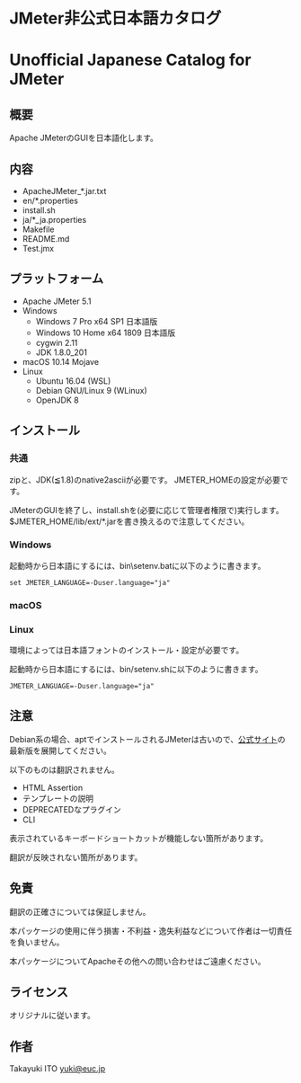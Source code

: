 ﻿# JMeter非公式日本語カタログ
# Unofficial Japanese Catalog for JMeter

## 概要

Apache JMeterのGUIを日本語化します。

## 内容

- ApacheJMeter_*.jar.txt
- en/*.properties
- install.sh
- ja/*_ja.properties
- Makefile
- README.md
- Test.jmx

## プラットフォーム

- Apache JMeter 5.1
- Windows
	- Windows 7 Pro x64 SP1 日本語版
	- Windows 10 Home x64 1809 日本語版
	- cygwin 2.11
	- JDK 1.8.0_201
- macOS 10.14 Mojave
- Linux
	- Ubuntu 16.04 (WSL)
	- Debian GNU/Linux 9 (WLinux)
	- OpenJDK 8

## インストール

### 共通

zipと、JDK(≦1.8)のnative2asciiが必要です。
JMETER_HOMEの設定が必要です。

JMeterのGUIを終了し、install.shを(必要に応じて管理者権限で)実行します。
$JMETER_HOME/lib/ext/*.jarを書き換えるので注意してください。

### Windows

起動時から日本語にするには、bin\setenv.batに以下のように書きます。
```
set JMETER_LANGUAGE=-Duser.language="ja"
```

### macOS

### Linux

環境によっては日本語フォントのインストール・設定が必要です。

起動時から日本語にするには、bin/setenv.shに以下のように書きます。
```
JMETER_LANGUAGE=-Duser.language="ja"
```

## 注意

Debian系の場合、aptでインストールされるJMeterは古いので、[公式サイト](https://jmeter.apache.org/download_jmeter.cgi)の最新版を展開してください。

以下のものは翻訳されません。

- HTML Assertion
- テンプレートの説明
- DEPRECATEDなプラグイン
- CLI

表示されているキーボードショートカットが機能しない箇所があります。

翻訳が反映されない箇所があります。

## 免責

翻訳の正確さについては保証しません。

本パッケージの使用に伴う損害・不利益・逸失利益などについて作者は一切責任を負いません。

本パッケージについてApacheその他への問い合わせはご遠慮ください。

## ライセンス

オリジナルに従います。

## 作者

Takayuki ITO <yuki@euc.jp>

